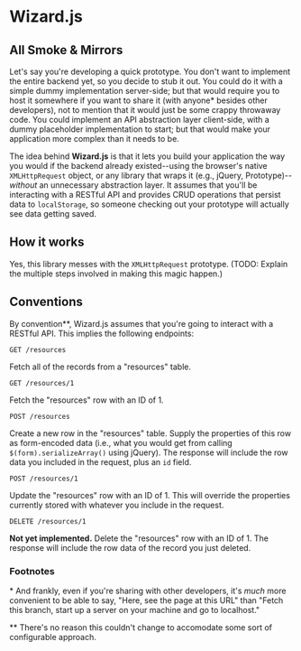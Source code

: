 Wizard.js
=========

All Smoke & Mirrors
-------------------

Let's say you're developing a quick prototype. You don't want to implement the entire backend yet,
so you decide to stub it out. You could do it with a simple dummy implementation server-side; but
that would require you to host it somewhere if you want to share it (with anyone\* besides other
developers), not to mention that it would just be some crappy throwaway code. You could implement an
API abstraction layer client-side, with a dummy placeholder implementation to start; but that would
make your application more complex than it needs to be.

The idea behind **Wizard.js** is that it lets you build your application the way you would if the
backend already existed--using the browser's native `XMLHttpRequest` object, or any library that
wraps it (e.g., jQuery, Prototype)--*without* an unnecessary abstraction layer. It assumes that
you'll be interacting with a RESTful API and provides CRUD operations that persist data to
`localStorage`, so someone checking out your prototype will actually see data getting saved.

How it works
------------

Yes, this library messes with the `XMLHttpRequest` prototype. (TODO: Explain the multiple steps
involved in making this magic happen.)

Conventions
-----------

By convention\*\*, Wizard.js assumes that you're going to interact with a RESTful API. This implies
the following endpoints:

    GET /resources

Fetch all of the records from a "resources" table.

    GET /resources/1

Fetch the "resources" row with an ID of 1.

    POST /resources

Create a new row in the "resources" table. Supply the properties of this row as form-encoded data
(i.e., what you would get from calling `$(form).serializeArray()` using jQuery). The response will
include the row data you included in the request, plus an `id` field.

    POST /resources/1

Update the "resources" row with an ID of 1. This will override the properties currently stored with
whatever you include in the request.

    DELETE /resources/1

**Not yet implemented.** Delete the "resources" row with an ID of 1. The response will include the
row data of the record you just deleted.

### Footnotes

\* And frankly, even if you're sharing with other developers, it's *much* more convenient to be able
to say, "Here, see the page at this URL" than "Fetch this branch, start up a server on your machine
and go to localhost."

\*\* There's no reason this couldn't change to accomodate some sort of configurable approach.
